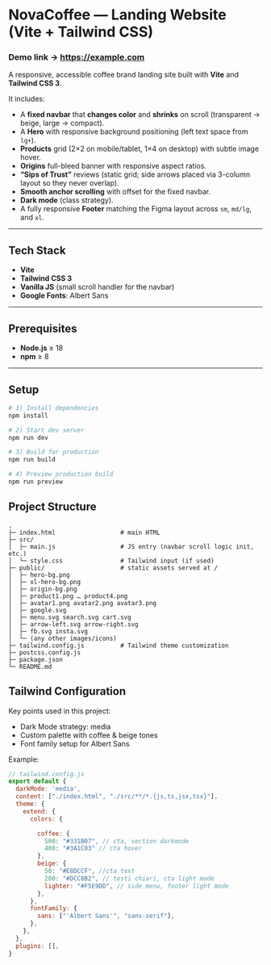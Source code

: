 # NovaCoffee — Landing Website (Vite + Tailwind CSS)

### Demo link -> https://example.com

A responsive, accessible coffee brand landing site built with **Vite** and **Tailwind CSS 3**.

It includes:
- A **fixed navbar** that **changes color** and **shrinks** on scroll (transparent → beige, large → compact).
- A **Hero** with responsive background positioning (left text space from `lg+`).
- **Products** grid (2×2 on mobile/tablet, 1×4 on desktop) with subtle image hover.
- **Origins** full-bleed banner with responsive aspect ratios.
- **“Sips of Trust”** reviews (static grid; side arrows placed via 3-column layout so they never overlap).
- **Smooth anchor scrolling** with offset for the fixed navbar.
- **Dark mode** (class strategy).
- A fully responsive **Footer** matching the Figma layout across `sm`, `md/lg`, and `xl`.

---

## Tech Stack

- **Vite**
- **Tailwind CSS 3**
- **Vanilla JS** (small scroll handler for the navbar)
- **Google Fonts**: Albert Sans

---

## Prerequisites

- **Node.js** ≥ 18  
- **npm** ≥ 8

---

## Setup

```bash
# 1) Install dependencies
npm install

# 2) Start dev server
npm run dev

# 3) Build for production
npm run build

# 4) Preview production build
npm run preview

```

## Project Structure
```
.
├─ index.html                  # main HTML
├─ src/
│  ├─ main.js                  # JS entry (navbar scroll logic init, etc.)
│  └─ style.css                # Tailwind input (if used)
├─ public/                     # static assets served at /
│  ├─ hero-bg.png
│  ├─ xl-hero-bg.png
│  ├─ origin-bg.png
│  ├─ product1.png … product4.png
│  ├─ avatar1.png avatar2.png avatar3.png
│  ├─ google.svg
│  ├─ menu.svg search.svg cart.svg
│  ├─ arrow-left.svg arrow-right.svg
│  ├─ fb.svg insta.svg
│  └─ (any other images/icons)
├─ tailwind.config.js          # Tailwind theme customization
├─ postcss.config.js
├─ package.json
└─ README.md
```



## Tailwind Configuration

Key points used in this project:

- Dark Mode strategy: media 
- Custom palette with coffee & beige tones
- Font family setup for Albert Sans

Example:
```javascript
// tailwind.config.js
export default {
  darkMode: 'media',
  content: ["./index.html", "./src/**/*.{js,ts,jsx,tsx}"],
  theme: {
    extend: {
      colors: {

        coffee: {
          500: "#331B07", // cta, section darkmode
          400: "#3A1C03" // cta hover
        },
        beige: {
          50: "#E8DCCF", //cta text
          200: "#DCC8B2", // testi chiari, cta light mode
          lighter: "#F5E9DD", // side menu, footer light mode
        },
      },
      fontFamily: {
        sans: ["'Albert Sans'", "sans-serif"],
      },
    },
  },
  plugins: [],
}
```
